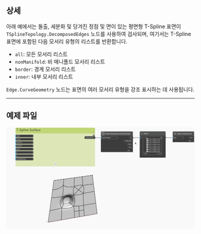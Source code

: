 <!--- Autodesk.DesignScript.Geometry.TSpline.TSplineTopology.DecomposedEdges --->
<!--- 7LMFKLQNCV53W7KLS5QWD3E27NGGA33QPHSXMUGH323WVXWJY3GQ --->
## 상세
아래 예에서는 돌출, 세분화 및 당겨진 정점 및 면이 있는 평면형 T-Spline 표면이 `TSplineTopology.DecomposedEdges` 노드를 사용하여 검사되며, 여기서는 T-Spline 표면에 포함된 다음 모서리 유형의 리스트를 반환합니다.

- `all`: 모든 모서리 리스트
- `nonManifold`: 비 매니폴드 모서리 리스트
- `border`: 경계 모서리 리스트
- `inner`: 내부 모서리 리스트


`Edge.CurveGeometry` 노드는 표면의 여러 모서리 유형을 강조 표시하는 데 사용됩니다.
___
## 예제 파일

![TSplineTopology.DecomposedEdges](./7LMFKLQNCV53W7KLS5QWD3E27NGGA33QPHSXMUGH323WVXWJY3GQ_img.gif)
